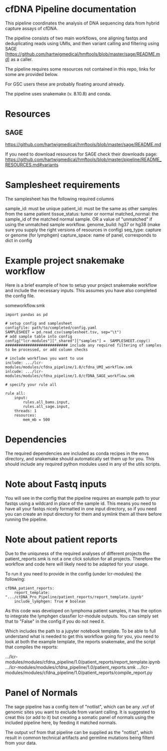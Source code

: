 # cfDNA Pipeline documentation

This pipeline coordinates the analysis of DNA sequencing data from hybrid capture assays of cfDNA. 

The pipeline consists of two main workflows, one aligning fastqs and deduplicating reads using UMIs,
and then variant calling and filtering using SAGE [https://github.com/hartwigmedical/hmftools/blob/master/sage/README.md] as a caller.

The pipeline requires some resources not contained in this repo, links for some are provided below.

For GSC users these are probably floating around already.

The pipeline uses snakemake (v. 8.10.8) and conda.

# Resources 

## SAGE
https://github.com/hartwigmedical/hmftools/blob/master/sage/README.md

If you need to download resources for SAGE check their downloads page:
https://github.com/hartwigmedical/hmftools/blob/master/pipeline/README_RESOURCES.md#variants


# Samplesheet requirements
The samplesheet has the following required columns

sample_id: must be unique
patient_id: must be the same as other samples from the same patient
tissue_status: tumor or normal
matched_normal: the sample_id of the matched normal sample. OR a value of "unmatched" if using the unmatched sample workflow.
genome_build: hg37 or hg38 (make sure you supply the right versions of resources in config)
seq_type: capture or genome (for lymphgen)
capture_space: name of panel, corresponds to dict in config

# Example project snakemake workflow

Here is a brief example of how to setup your project snakemake workflow and include the necessary inputs. This
assumes you have also completed the config file.

someworkflow.smk
```
import pandas as pd

# setup config and samplesheet
configfile: path/to/completed/config.yaml
SAMPLESHEET = pd.read_csv(samplesheet.tsv, sep="\t")
# add sample table into config
config["lcr-modules"]["_shared"]["samples"] =  SAMPLESHEET.copy()
############################ include any required filtering of samples to be processed, or add column checks

# include workflows you want to use
include: .../lcr-modules/modules/cfdna_pipeline/1.0/cfdna_UMI_workflow.smk
inlcude: .../lcr-modules/modules/cfdna_pipeline/1.0/cfDNA_SAGE_workflow.smk

# specify your rule all

rule all:
    input:
        rules.all_bams.input,
        rules.all_sage.input,
    threads: 1
    resources:
        mem_mb = 500

```
# Dependencies
The required dependencies are included as conda recipes in the envs directory, and snakemake
should automatically set them up for you. This should include any required python modules used
in any of the utils scripts.

# Note about Fastq inputs
You will see in the config that the pipeline requires an example path to your fastqs using a wildcard
in place of the sample id. This means you need to have all your fastqs nicely formatted in one input directory,
so if you need you can create an input directory for them and symlink them all there before running the pipeline.

# Note about patient reports
Due to the uniquness of the required analyses of different projects the patient_reports.smk is not a one click solution
for all projects. Therefore the workflow and code here will likely need to be adapted for your usage. 

To run it you need to provide in the config (under lcr-modules) the following:

```
cfDNA_patient_reports:
    report_template: ".../ctDNA_Pro_Pipeline/patient_reports/report_template.ipynb"
    include_lymphgen: True # boolean

```
As this code was developed on lymphoma patient samples, it has the option to integrate the lymphgen classfier lcr-module outputs. You can simply
set that to "False" in the config if you do not need it.


Which includes the path to a jupyter notebook template. To be able to full understand what is needed to get this workflow going
for you, you need to look at both the example template, the reports snakemake, and the script that compiles the reports:

.../lcr-modules/modules/cfdna_pipeline/1.0/patient_reports/report_template.ipynb
.../lcr-modules/modules/cfdna_pipeline/1.0/patient_reports.smk
.../lcr-modules/modules/cfdna_pipeline/1.0/patient_reports/compile_report.py

# Panel of Normals

The sage pipeline has a config item of "notlist", which can be any .vcf of genomic sites you want
to exclude from variant calling. It is suggested to creat this (or add to it) but creating a somatic
panel of normals using the included pipeline here, by feeding it matched normals.

The output vcf from that pipeline can be supplied as the "notlist", which result in common technical artifacts
and germline mutations being filterd from your data.
